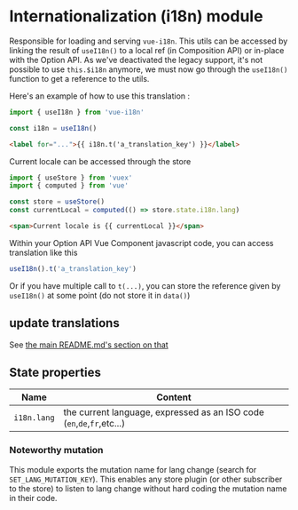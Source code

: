# Internationalization (i18n) module

Responsible for loading and serving `vue-i18n`. This utils can be accessed by linking the result of `useI18n()`
to a local ref (in Composition API) or in-place with the Option API. As we've deactivated the legacy support,
it's not possible to use `this.$i18n` anymore, we must now go through the `useI18n()` function to
get a reference to the utils.

Here's an example of how to use this translation :

```javascript
import { useI18n } from 'vue-i18n'

const i18n = useI18n()
```

```html
<label for="...">{{ i18n.t('a_translation_key') }}</label>
```

Current locale can be accessed through the store

```javascript
import { useStore } from 'vuex'
import { computed } from 'vue'

const store = useStore()
const currentLocal = computed(() => store.state.i18n.lang)
```

```html
<span>Current locale is {{ currentLocal }}</span>
```

Within your Option API Vue Component javascript code, you can access translation like this

```javascript
useI18n().t('a_translation_key')
```

Or if you have multiple call to `t(...)`, you can store the reference given by `useI18n()` at some point (do not store it in `data()`)

## update translations

See [the main README.md's section on that](../../../README.md#tooling-for-translation-update)

## State properties

| Name        | Content                                                                |
| ----------- | ---------------------------------------------------------------------- |
| `i18n.lang` | the current language, expressed as an ISO code (`en`,`de`,`fr`,etc...) |

### Noteworthy mutation

This module exports the mutation name for lang change (search for `SET_LANG_MUTATION_KEY`). This enables any store plugin (or other subscriber to the store) to listen to lang change without hard coding the mutation name in their code.
